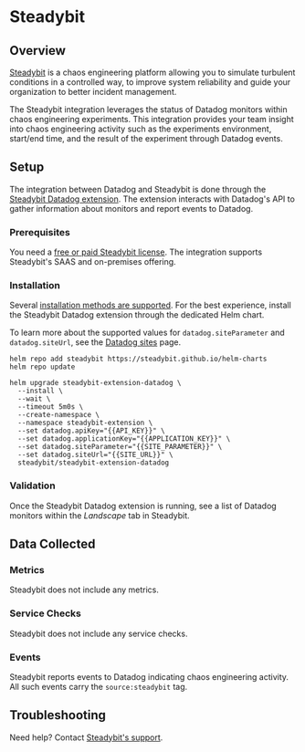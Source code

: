 # Steadybit

## Overview

[Steadybit][1] is a chaos engineering platform allowing you to simulate turbulent conditions in a controlled way, to improve system reliability and guide your organization to better incident management.

The Steadybit integration leverages the status of Datadog monitors within chaos engineering experiments. This integration provides your team insight into chaos engineering activity such as the experiments environment, start/end time, and the result of the experiment through Datadog events.

## Setup

The integration between Datadog and Steadybit is done through the [Steadybit Datadog extension][2]. The extension interacts with Datadog's API to gather information about monitors and report events to Datadog.

### Prerequisites

You need a [free or paid Steadybit license][3]. The integration supports Steadybit's SAAS and on-premises offering.

### Installation

Several [installation methods are supported][4]. For the best experience, install the Steadybit Datadog extension through the dedicated Helm chart.

To learn more about the supported values for `datadog.siteParameter` and `datadog.siteUrl`, see the [Datadog sites][5] page.

```
helm repo add steadybit https://steadybit.github.io/helm-charts
helm repo update

helm upgrade steadybit-extension-datadog \
  --install \
  --wait \
  --timeout 5m0s \
  --create-namespace \
  --namespace steadybit-extension \
  --set datadog.apiKey="{{API_KEY}}" \
  --set datadog.applicationKey="{{APPLICATION_KEY}}" \
  --set datadog.siteParameter="{{SITE_PARAMETER}}" \
  --set datadog.siteUrl="{{SITE_URL}}" \
  steadybit/steadybit-extension-datadog
```

### Validation

Once the Steadybit Datadog extension is running, see a list of Datadog monitors within the *Landscape* tab in Steadybit.

## Data Collected

### Metrics

Steadybit does not include any metrics.

### Service Checks

Steadybit does not include any service checks.

### Events

Steadybit reports events to Datadog indicating chaos engineering activity. All such events carry the `source:steadybit` tag.

## Troubleshooting

Need help? Contact [Steadybit's support][6].

[1]: https://steadybit.com/?utm_campaign=datadogintegration&utm_source=datadog&utm_medium=integration-readme
[2]: https://hub.steadybit.com/extension/com.github.steadybit.extension_datadog?utm_campaign=datadogintegration&utm_source=datadog&utm_medium=integration-readme
[3]: https://signup.steadybit.io/?utm_campaign=datadogintegration&utm_source=datadog&utm_medium=integration-readme
[4]: https://hub.steadybit.com/extension/com.github.steadybit.extension_datadog?utm_campaign=datadogintegration&utm_source=datadog&utm_medium=integration-readme#content-installation
[5]: https://docs.datadoghq.com/getting_started/site/#access-the-datadog-site
[6]: mailto:support@steadybit.com
